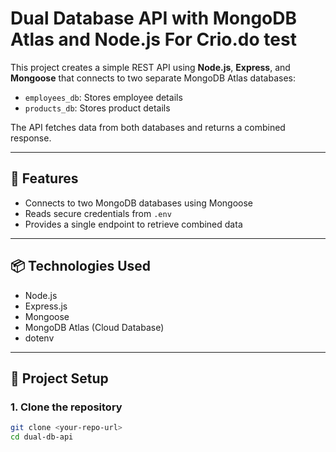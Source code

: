 # Dual Database API with MongoDB Atlas and Node.js For Crio.do test

This project creates a simple REST API using **Node.js**, **Express**, and **Mongoose** that connects to two separate MongoDB Atlas databases:

- `employees_db`: Stores employee details
- `products_db`: Stores product details

The API fetches data from both databases and returns a combined response.

---

## 🚀 Features

- Connects to two MongoDB databases using Mongoose
- Reads secure credentials from `.env`
- Provides a single endpoint to retrieve combined data

---

## 📦 Technologies Used

- Node.js
- Express.js
- Mongoose
- MongoDB Atlas (Cloud Database)
- dotenv

---

## 🔧 Project Setup

### 1. Clone the repository

```bash
git clone <your-repo-url>
cd dual-db-api
